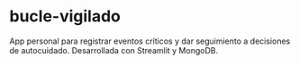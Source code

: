 # bucle-vigilado
App personal para registrar eventos críticos y dar seguimiento a decisiones de autocuidado. Desarrollada con Streamlit y MongoDB.
